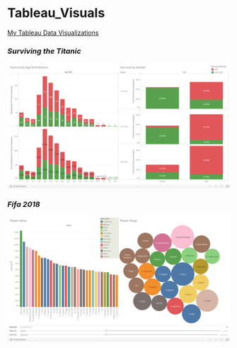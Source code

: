 # Tableau_Visuals
[My Tableau Data Visualizations](https://public.tableau.com/app/profile/alao.david)

### *Surviving the Titanic*
[<img  src="https://github.com/invest41/Tableau_Visuals/blob/main/IMG_8941.png" />](https://public.tableau.com/app/profile/alao.david/viz/SurvivingtheTitanic_16224311860180/Dashboard)



### *Fifa 2018*
[<img  src="https://github.com/invest41/Tableau_Visuals/blob/main/IMG_8942.png" />](https://public.tableau.com/app/profile/alao.david/viz/Fifa2018Data/MainDashboard)
